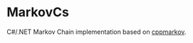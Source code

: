 # MarkovCs

C#/.NET Markov Chain implementation based on [cppmarkov](https://github.com/sdmg15/cppmarkov).
